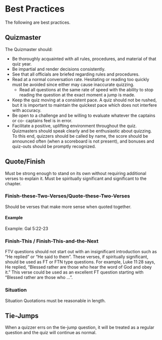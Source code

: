 # Best Practices

The following are best practices.

## Quizmaster
The Quizmaster should: 
- Be thoroughly acquainted with all rules, procedures, and material of that quiz year.
- Be impartial and render decisions consistently.
- See that all officials are briefed regarding rules and procedures.
- Read at a normal conversation rate.  Hesitating or reading too quickly must be avoided since either may cause inaccurate quizzing.
    - Read all questions at the same rate of speed with the ability to stop reading the question at the exact moment a jump is made.
- Keep the quiz moving at a consistent pace.  A quiz should not be rushed, but it is important to maintain the quickest pace which does not interfere with accuracy.
- Be open to a challenge and be willing to evaluate whatever the captains or co- captains feel is in error.
- Facilitate a positive, uplifting environment throughout the quiz.  Quizmasters should speak clearly and be enthusiastic about quizzing. To this end, quizzers should be called by name, the score should be announced often (when a scoreboard is not present), and bonuses and quiz-outs should be promptly recognized.

## Quote/Finish
Must be strong enough to stand on its own without requiring additional verses to explain it.
Must be spiritually significant and significant to the chapter.

### Finish-these-Two-Verses/Quote-these-Two-Verses
Should be verses that make more sense when quoted together.  

#### Example
Example: Gal 5:22-23 

### Finish-This / Finish-This-and-the-Next
FTV questions should not start out with an insignificant introduction such as “He replied” or “He said to them”.  These verses, if spiritually significant, should be used as FT or FTN type questions.  For example, Luke 11:28 says, He replied, “Blessed rather are those who hear the word of God and obey it.”  This verse could be used as an excellent FT question starting with “Blessed rather are those who …”. 

### Situation
Situation Quotations must be reasonable in length.

## Tie-Jumps
When a quizzer errs on the tie-jump question, it will be treated as a regular question and the quiz will continue as normal.